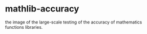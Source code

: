 # mathlib-accuracy
the image of the large-scale testing of the accuracy of mathematics functions libraries. 
